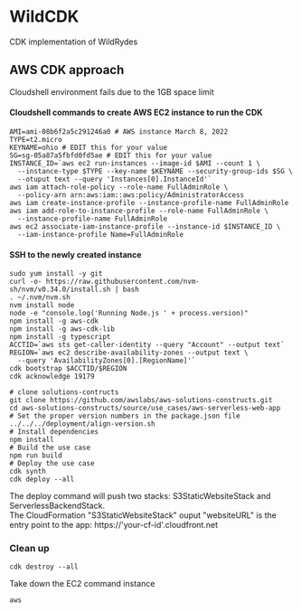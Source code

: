 # WildCDK
CDK implementation of WildRydes

## AWS CDK approach
Cloudshell environment fails due to the 1GB space limit


#### Cloudshell commands to create AWS EC2 instance to run the CDK
```
AMI=ami-08b6f2a5c291246a0 # AWS instance March 8, 2022
TYPE=t2.micro
KEYNAME=ohio # EDIT this for your value
SG=sg-05a87a5fbfd0fd5ae # EDIT this for your value
INSTANCE_ID=`aws ec2 run-instances --image-id $AMI --count 1 \
  --instance-type $TYPE --key-name $KEYNAME --security-group-ids $SG \
  --otuput text --query 'Instances[0].InstanceId'`
aws iam attach-role-policy --role-name FullAdminRole \
  --policy-arn arn:aws:iam::aws:policy/AdministratorAccess
aws iam create-instance-profile --instance-profile-name FullAdminRole
aws iam add-role-to-instance-profile --role-name FullAdminRole \
  --instance-profile-name FullAdminRole
aws ec2 associate-iam-instance-profile --instance-id $INSTANCE_ID \
  --iam-instance-profile Name=FullAdminRole
```

#### SSH to the newly created instance
```
sudo yum install -y git
curl -o- https://raw.githubusercontent.com/nvm-sh/nvm/v0.34.0/install.sh | bash
. ~/.nvm/nvm.sh
nvm install node
node -e "console.log('Running Node.js ' + process.version)"
npm install -g aws-cdk
npm install -g aws-cdk-lib
npm install -g typescript
ACCTID=`aws sts get-caller-identity --query "Account" --output text`
REGION=`aws ec2 describe-availability-zones --output text \
  --query 'AvailabilityZones[0].[RegionName]'`
cdk bootstrap $ACCTID/$REGION
cdk acknowledge 19179
```

```
# clone solutions-contructs
git clone https://github.com/awslabs/aws-solutions-constructs.git
cd aws-solutions-constructs/source/use_cases/aws-serverless-web-app
# Set the proper version numbers in the package.json file
../../../deployment/align-version.sh
# Install dependencies
npm install
# Build the use case
npm run build
# Deploy the use case
cdk synth
cdk deploy --all

```
The deploy command will push two stacks: S3StaticWebsiteStack and ServerlessBackendStack.  
The CloudFormation "S3StaticWebsiteStack" ouput "websiteURL" is the entry point to the app: https://'your-cf-id'.cloudfront.net

### Clean up
```
cdk destroy --all
```
Take down the EC2 command instance
```
aws 
```


